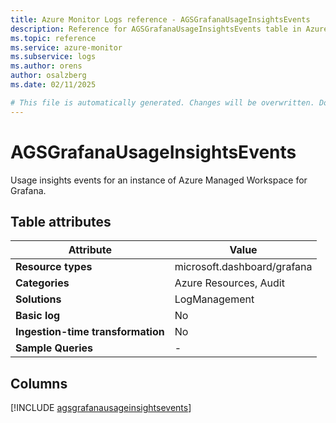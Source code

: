 ```yaml
---
title: Azure Monitor Logs reference - AGSGrafanaUsageInsightsEvents
description: Reference for AGSGrafanaUsageInsightsEvents table in Azure Monitor Logs.
ms.topic: reference
ms.service: azure-monitor
ms.subservice: logs
ms.author: orens
author: osalzberg
ms.date: 02/11/2025

# This file is automatically generated. Changes will be overwritten. Do not change this file directly.
---
```


# AGSGrafanaUsageInsightsEvents

Usage insights events for an instance of Azure Managed Workspace for Grafana.


## Table attributes

|Attribute|Value|
|---|---|
|**Resource types**|microsoft.dashboard/grafana|
|**Categories**|Azure Resources, Audit|
|**Solutions**| LogManagement|
|**Basic log**|No|
|**Ingestion-time transformation**|No|
|**Sample Queries**|-|



## Columns
  
[!INCLUDE [agsgrafanausageinsightsevents](~/reusable-content/ce-skilling/azure/includes/azure-monitor/reference/tables/agsgrafanausageinsightsevents-include.md)]
